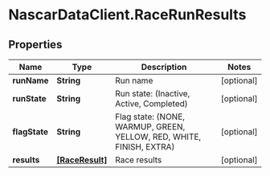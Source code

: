 # NascarDataClient.RaceRunResults

## Properties
Name | Type | Description | Notes
------------ | ------------- | ------------- | -------------
**runName** | **String** | Run name | [optional] 
**runState** | **String** | Run state:  (Inactive, Active, Completed) | [optional] 
**flagState** | **String** | Flag state:  (NONE, WARMUP, GREEN, YELLOW, RED, WHITE, FINISH, EXTRA) | [optional] 
**results** | [**[RaceResult]**](RaceResult.md) | Race results | [optional] 
